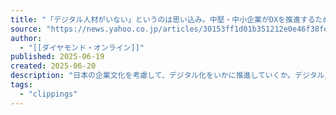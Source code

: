 ```yaml
---
title: "「デジタル人材がいない」というのは思い込み。中堅・中小企業がDXを推進するための秘策とは？（ダイヤモンド・オンライン）"
source: "https://news.yahoo.co.jp/articles/30153ff1d01b351212e0e46f38fe51243060c4df?page=1"
author:
  - "[[ダイヤモンド・オンライン]]"
published: 2025-06-19
created: 2025-06-20
description: "日本の企業文化を考慮して、デジタル化をいかに推進していくか。デジタル人材が不足しているといわれる中堅・中小企業では、外部リソースを活用する手立てはないのか。名古屋商科大学ビジネススクールの根来龍之"
tags:
  - "clippings"
---
```

